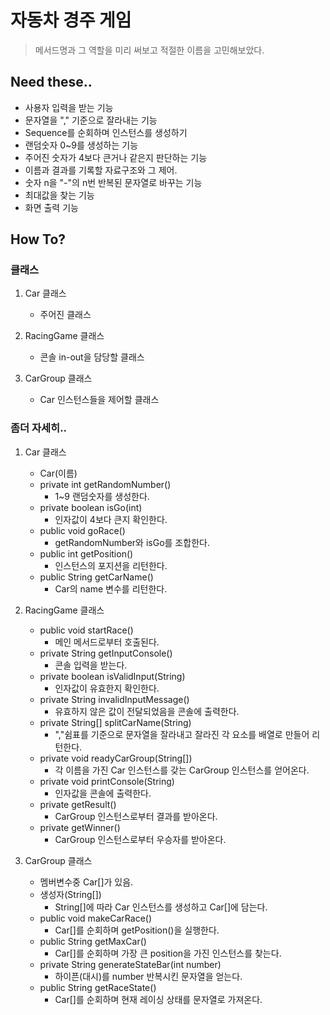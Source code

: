 # 자동차 경주 게임
> 메서드명과 그 역할을 미리 써보고 적절한 이름을 고민해보았다.


## Need these..

- 사용자 입력을 받는 기능
- 문자열을 "," 기준으로 잘라내는 기능
- Sequence를 순회하며 인스턴스를 생성하기
- 랜덤숫자 0~9를 생성하는 기능
- 주어진 숫자가 4보다 큰거나 같은지 판단하는 기능
- 이름과 결과를 기록할 자료구조와 그 제어.
- 숫자 n을 "-"의 n번 반복된 문자열로 바꾸는 기능
- 최대값을 찾는 기능
- 화면 출력 기능

## How To?

### 클래스

1. Car 클래스
    - 주어진 클래스  

2. RacingGame 클래스
    - 콘솔 in-out을 담당할 클래스

3. CarGroup 클래스
    - Car 인스턴스들을 제어할 클래스
    
### 좀더 자세히..

1. Car 클래스
    - Car(이름)
    - private int getRandomNumber()
        - 1~9 랜덤숫자를 생성한다.
    - private boolean isGo(int)
        - 인자값이 4보다 큰지 확인한다.
    - public void goRace()
        - getRandomNumber와 isGo를 조합한다.
    - public int getPosition()
        - 인스턴스의 포지션을 리턴한다.
    - public String getCarName()
        - Car의 name 변수를 리턴한다.

2. RacingGame 클래스
    - public void startRace()
        - 메인 메서드로부터 호출된다.
    - private String getInputConsole()
        - 콘솔 입력을 받는다.
    - private boolean isValidInput(String)
        - 인자값이 유효한지 확인한다.
    - private String invalidInputMessage()
        - 유효하지 않은 값이 전달되었음을 콘솔에 출력한다.
    - private String[] splitCarName(String)
        - ","쉼표를 기준으로 문자열을 잘라내고 잘라진 각 요소를 배열로 만들어 리턴한다.
    - private void readyCarGroup(String[])
        - 각 이름을 가진 Car 인스턴스를 갖는 CarGroup 인스턴스를 얻어온다.
    - private void printConsole(String)
        - 인자값을 콘솔에 출력한다.
    - private getResult()
        - CarGroup 인스턴스로부터 결과를 받아온다.
    - private getWinner()
        - CarGroup 인스턴스로부터 우승자를 받아온다.

3. CarGroup 클래스
    - 멤버변수중 Car[]가 있음.
    - 생성자(String[])
        - String[]에 따라 Car 인스턴스를 생성하고 Car[]에 담는다.
    - public void makeCarRace()
        - Car[]를 순회하며 getPosition()을 실행한다.
    - public String getMaxCar()
        - Car[]를 순회하며 가장 큰 position을 가진 인스턴스를 찾는다.
    - private String generateStateBar(int number)
        - 하이픈(대시)를 number 반복시킨 문자열을 얻는다.
    - public String getRaceState()
        - Car[]를 순회하며 현재 레이싱 상태를 문자열로 가져온다.
    